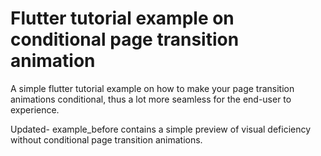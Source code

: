 # Flutter tutorial example on conditional page transition animation
A simple flutter tutorial example on how to make your page transition animations conditional, thus a lot more seamless for the end-user to experience.

Updated- example_before contains a simple preview of visual deficiency without conditional page transition animations.
